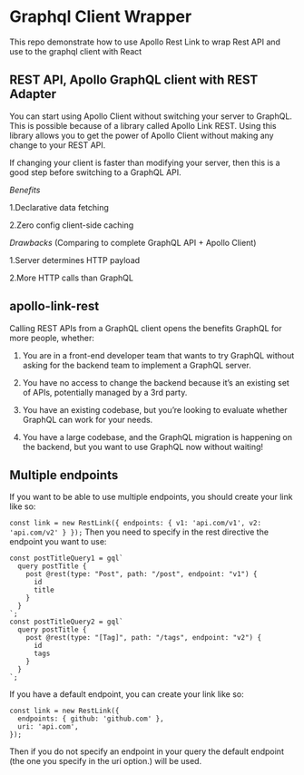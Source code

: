 
# Graphql Client Wrapper
This repo demonstrate how to use Apollo Rest Link to wrap Rest API and use to the graphql client with React

## REST API, Apollo GraphQL client with REST Adapter
You can start using Apollo Client without switching your server to GraphQL. This is possible because of a library called Apollo Link REST. Using this library allows you to get the power of Apollo Client without making any change to your REST API.

If changing your client is faster than modifying your server, then this is a good step before switching to a GraphQL API.

*Benefits*

  1.Declarative data fetching

  2.Zero config client-side caching

*Drawbacks* (Comparing to complete GraphQL API + Apollo Client)

  1.Server determines HTTP payload

  2.More HTTP calls than GraphQL

## apollo-link-rest

Calling REST APIs from a GraphQL client opens the benefits GraphQL for more people, whether:

  1. You are in a front-end developer team that wants to try GraphQL without asking for the backend team to implement a GraphQL server.

  2. You have no access to change the backend because it’s an existing set of APIs, potentially managed by a 3rd party.

  3. You have an existing codebase, but you’re looking to evaluate whether GraphQL can work for your needs.

  4. You have a large codebase, and the GraphQL migration is happening on the backend, but you want to use GraphQL now without waiting!

## Multiple endpoints
If you want to be able to use multiple endpoints, you should create your link like so:

  `const link = new RestLink({ endpoints: { v1: 'api.com/v1', v2: 'api.com/v2' } });`
Then you need to specify in the rest directive the endpoint you want to use:

  ```
  const postTitleQuery1 = gql`
    query postTitle {
      post @rest(type: "Post", path: "/post", endpoint: "v1") {
        id
        title
      }
    }
  `;
  const postTitleQuery2 = gql`
    query postTitle {
      post @rest(type: "[Tag]", path: "/tags", endpoint: "v2") {
        id
        tags
      }
    }
  `;
  ```
If you have a default endpoint, you can create your link like so:

  ```
  const link = new RestLink({
    endpoints: { github: 'github.com' },
    uri: 'api.com',
  });
  ```
Then if you do not specify an endpoint in your query the default endpoint (the one you specify in the uri option.) will be used.
